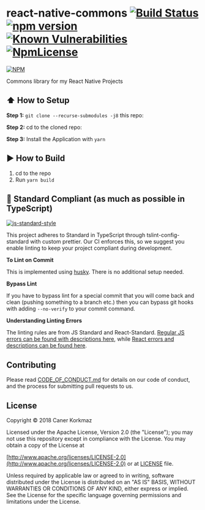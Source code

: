 # react-native-commons [![Build Status](https://travis-ci.org/Kausta/react-native-commons.svg?branch=master)](https://travis-ci.org/Kausta/react-native-commons) [![npm version](https://badge.fury.io/js/%40kausta%2Freact-native-commons.svg)](https://badge.fury.io/js/%40kausta%2Freact-native-commons) [![Known Vulnerabilities](https://snyk.io/test/github/Kausta/react-native-commons/badge.svg?targetFile=package.json)](https://snyk.io/test/github/Kausta/react-native-commons?targetFile=package.json) [![NpmLicense](https://img.shields.io/npm/l/@kausta%2Freact-native-commons.svg)](./LICENSE)
 
 [![NPM](https://nodei.co/npm/@kausta%2Freact-native-commons.png)](https://nodei.co/npm/@kausta%2Freact-native-commons/)
 
Commons library for my React Native Projects 
 
## :arrow_up: How to Setup

**Step 1:** `git clone --recurse-submodules -j8` this repo:

**Step 2:** cd to the cloned repo:

**Step 3:** Install the Application with `yarn`


## :arrow_forward: How to Build

1. cd to the repo
2. Run `yarn build`

## :no_entry_sign: Standard Compliant (as much as possible in TypeScript)

[![js-standard-style](https://cdn.rawgit.com/feross/standard/master/badge.svg)](https://github.com/feross/standard)

This project adheres to Standard in TypeScript through tslint-config-standard with custom prettier.  Our CI enforces this, so we suggest you enable linting to keep your project compliant during development.

**To Lint on Commit**

This is implemented using [husky](https://github.com/typicode/husky). There is no additional setup needed.

**Bypass Lint**

If you have to bypass lint for a special commit that you will come back and clean (pushing something to a branch etc.) then you can bypass git hooks with adding `--no-verify` to your commit command.

**Understanding Linting Errors**

The linting rules are from JS Standard and React-Standard.  [Regular JS errors can be found with descriptions here](http://eslint.org/docs/rules/), while [React errors and descriptions can be found here](https://github.com/yannickcr/eslint-plugin-react).

 
## Contributing
 
Please read [CODE_OF_CONDUCT.md](./CODE_OF_CONDUCT.md) for details on our code of conduct, and the process for submitting pull requests to us.
 
## License 
 
Copyright © 2018 Caner Korkmaz

Licensed under the Apache License, Version 2.0 (the "License");
you may not use this repository except in compliance with the License.
You may obtain a copy of the License at

[http://www.apache.org/licenses/LICENSE-2.0](http://www.apache.org/licenses/LICENSE-2.0)
or at [LICENSE](./LICENSE) file.

Unless required by applicable law or agreed to in writing, software
distributed under the License is distributed on an "AS IS" BASIS,
WITHOUT WARRANTIES OR CONDITIONS OF ANY KIND, either express or implied.
See the License for the specific language governing permissions and
limitations under the License.
